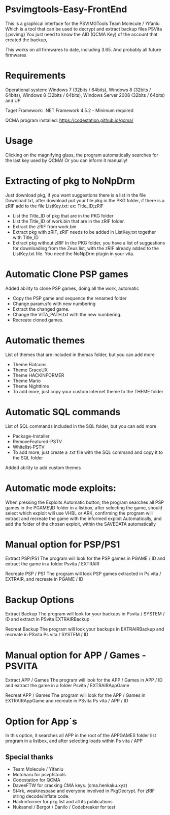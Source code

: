 # Psvimgtools-Easy-FrontEnd

This is a graphical interface for the PSVIMGTools Team Molecule / Yifanlu Which is a tool that can be used to decrypt and extract backup files PSVita (.psvimg) You just need to know the AID (QCMA Key) of the account that created the backup,

This works on all firmwares to date, including 3.65. And probably all future firmwares

# Requirements

Operational system:
Windows 7 (32bits / 64bits), Windows 8 (32bits / 64bits), Windows 8 (32bits / 64bits), Windows Server 2008 (32bits / 64bits) and UP

Taget Framework:
.NET Framework 4.5.2 - Minimum required

QCMA program installed:
https://codestation.github.io/qcma/

# Usage

Clicking on the magnifying glass, the program automatically searches for the last key used by QCMA! Or you can inform it manually!

# Extracting of pkg to NoNpDrm

Just download pkg, if you want suggestions there is a list in the file Download.txt, after download put your file.pkg in the PKG folder, if there is a zRIF add to the file ListKey.txt: ex: Title_ID;zRIF
* List the Title_ID of pkg that are in the PKG folder
* List the Title_ID of work.bin that are in the zRIF folder.
* Extract the zRIF from work.bin
* Extract pkg with zRIF, zRIF needs to be added in ListKey.txt together with Title_ID
* Extract pkg without zRIF
In the PKG folder, you have a list of suggestions for downloading from the Zeus list, with the zRIF already added to the ListKey.txt file.
You need the NoNpDrm plugin in your vita.

# Automatic Clone PSP games

Added ability to clone PSP games, doing all the work, automatic
* Copy the PSP game and sequence the renamed folder
* Change param.sfo with new numbering
* Extract the changed game.
* Change the VITA_PATH.txt with the new numbering.
* Recreate cloned games.

# Automatic themes

List of themes that are included in themas folder, but you can add more
* Theme Flatcons
* Theme GraceUX
* Theme HACKINFORMER
* Theme Mario
* Theme Nighttime
* To add more, just copy your custom internet theme to the THEME folder

# Automatic SQL commands

List of SQL commands included in the SQL folder, but you can add more
* Package-Installer
* RemoveFeatured-PSTV
* Whitelist-PSTV
* To add more, just create a .txt file with the SQL command and copy it to the SQL folder


Added ability to add custom themes

# Automatic mode exploits:

When pressing the Exploits Automatic button, the program searches all PSP games in the PGAME\ID folder in a listbox, after selecting the game, should select which exploit will use VHBL or ARK, confirming the program will extract and recreate the game with the informed exploit Automatically, and add the folder of the chosen exploit, within the SAVEDATA automatically

# Manual option for PSP/PS1

Extract PSP/PS1
The program will look for the PSP games in PGAME / ID and extract the game in a folder Psvita / EXTRAIR

Recreate PSP / PS1
The program will look PSP games extracted in Ps vita / EXTRAIR, and recreate in PGAME / ID

# Backup Options

Extract Backup
The program will look for your backups in Psvita / SYSTEM / ID and extract in PSvita EXTRAIRBackup

Recreat Backup
The program will look your backups in EXTRAIRBackup and recreate in PSvita Ps vita / SYSTEM / ID

# Manual option for APP / Games - PSVITA

Extract APP / Games 
The program will look for the APP / Games in APP / ID and extract the game in a folder Psvita / EXTRAIRAppGame

Recreat APP / Games
The program will look for the APP / Games in EXTRAIRAppGame and recreate in PSvita Ps vita / APP / ID

# Option for App´s

In this option, it searches all APP in the root of the APPGAMES folder list program in a listbox, and after selecting loads within Ps vita / APP

## Special thanks  
- Team Molecule / Yifanlu
- Motoharu for psvpfstools
- Codestation for QCMA
- DaveeFTW for cracking CMA keys. (cma.henkaku.xyz)
- St4rk, weaknespase and everyone involved in PkgDecrypt. For zRIF string decode/inflate code.
- Hackinformer for pkg list and all its publications
- Nukasnel / Bergot / Danilo / Codebreaker for test
